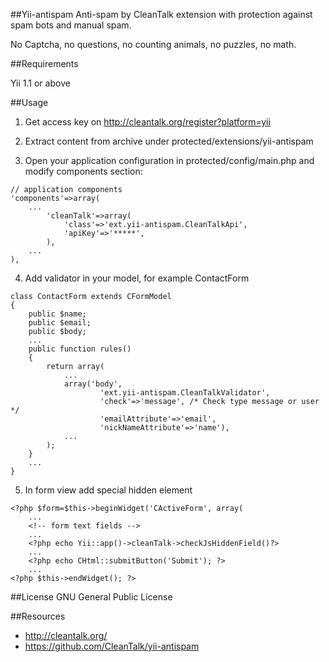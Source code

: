 ##Yii-antispam
Anti-spam by CleanTalk extension with protection against spam bots and manual spam.

No Captcha, no questions, no counting animals, no puzzles, no math.

##Requirements

Yii 1.1 or above

##Usage

1) Get access key on http://cleantalk.org/register?platform=yii

2) Extract content from archive under protected/extensions/yii-antispam

3) Open your application configuration in protected/config/main.php and modify components section:
~~~
// application components
'components'=>array(
    ...
        'cleanTalk'=>array(
            'class'=>'ext.yii-antispam.CleanTalkApi',
            'apiKey'=>'*****',
        ),
    ...
),
~~~
4) Add validator in your model, for example ContactForm
~~~
class ContactForm extends CFormModel
{
    public $name;
    public $email;
    public $body;
    ...
    public function rules()
    {
        return array(
            ...
            array('body', 
                    'ext.yii-antispam.CleanTalkValidator', 
                    'check'=>'message', /* Check type message or user */
                    'emailAttribute'=>'email',  
                    'nickNameAttribute'=>'name'),
            ...
        );
    }
    ...
}
~~~
5) In form view add special hidden element
~~~
<?php $form=$this->beginWidget('CActiveForm', array(
    ...
    <!-- form text fields -->
    ...
    <?php echo Yii::app()->cleanTalk->checkJsHiddenField()?>
    ...
    <?php echo CHtml::submitButton('Submit'); ?>
    ...
<?php $this->endWidget(); ?>
~~~

##License
GNU General Public License

##Resources

 * http://cleantalk.org/
 * https://github.com/CleanTalk/yii-antispam

